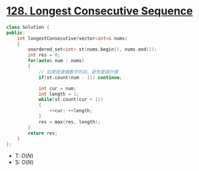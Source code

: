 # [128\. Longest Consecutive Sequence](https://leetcode.com/problems/longest-consecutive-sequence/)

```cpp
class Solution {
public:
    int longestConsecutive(vector<int>& nums)
    {
        unordered_set<int> st(nums.begin(), nums.end());
        int res = 0;
        for(auto& num : nums)
        {
            // 如果是連續數字的話，避免重複計算
            if(st.count(num - 1)) continue;

            int cur = num;
            int length = 1;
            while(st.count(cur + 1))
            {
                ++cur; ++length;
            }
            res = max(res, length);
        }
        return res;
    }
};
```

- T: $O(N)$
- S: $O(N)$
